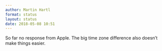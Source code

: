 ```yaml
---
author: Martin Hartl
format: status
layout: status
date: 2018-05-08 10:51
---
```

So far no response from Apple. The big time zone difference also doesn’t make things easier.